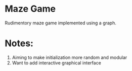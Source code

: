 # Maze Game
Rudimentory maze game implemented using a graph.

# Notes:
1. Aiming to make initialization more random and modular
2. Want to add interactive graphical interface
